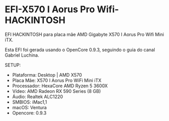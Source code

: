 # EFI-X570 I Aorus Pro Wifi-HACKINTOSH
EFI HACKINTOSH para placa mãe AMD Gigabyte X570 I Aorus Pro Wifi Mini iTX.

Esta EFI foi gerada usando o OpenCore 0.9.3, seguindo o guia do canal Gabriel Luchina.

SETUP:
- Plataforma: Desktop | AMD X570
- Placa Mãe: X570 I Aorus Pro WiFi Mini iTX
- Processador: HexaCore AMD Ryzen 5 3600X
- Vídeo: AMD Radeon RX 590 Series (8 GB)
- Áudio: Realtek ALC1220
- SMBIOS: iMac1,1
- macOS: Ventura
- Opencore: 0.9.3

